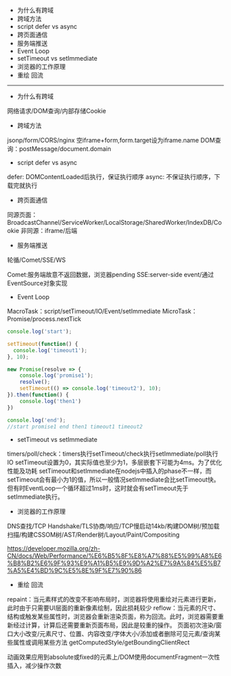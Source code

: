 * 为什么有跨域
* 跨域方法
* script defer vs async
* 跨页面通信
* 服务端推送
* Event Loop
* setTimeout vs setImmediate
* 浏览器的工作原理
* 重绘 回流

---

* 为什么有跨域

网络请求/DOM查询/内部存储Cookie

* 跨域方法

jsonp/form/CORS/nginx
空iframe+form,form.target设为iframe.name
DOM查询：postMessage/document.domain

* script defer vs async

defer: DOMContentLoaded后执行，保证执行顺序
async: 不保证执行顺序，下载完就执行

* 跨页面通信

同源页面：BroadcastChannel/ServiceWorker/LocalStorage/SharedWorker/IndexDB/Cookie
非同源：iframe/后端

* 服务端推送

轮循/Comet/SSE/WS

Comet:服务端故意不返回数据，浏览器pending
SSE:server-side event/通过EventSource对象实现

* Event Loop

MacroTask：script/setTimeout/IO/Event/setImmediate
MicroTask：Promise/process.nextTick

```js
console.log('start');

setTimeout(function() {
  console.log('timeout1');
}, 10);

new Promise(resolve => {
    console.log('promise1');
    resolve();
    setTimeout(() => console.log('timeout2'), 10);
}).then(function() {
    console.log('then1')
})

console.log('end');
//start promise1 end then1 timeout1 timeout2
```

* setTimeout vs setImmediate

timers/poll/check：timers执行setTimeout/check执行setImmediate/poll执行IO
setTimeout设置为0，其实际值也至少为1，多层嵌套下可能为4ms。为了优化性能及功耗
setTimeout和setImmediate在nodejs中插入的phase不一样，而setTimeout会有最小为1的值，所以一般情况setImmediate会比setTimeout快。但有时EventLoop一个循环超过1ms时，这时就会有setTimeout先于setImmediate执行。

* 浏览器的工作原理

DNS查找/TCP Handshake/TLS协商/响应/TCP慢启动14kb/构建DOM树/预加载扫描/构建CSSOM树/AST/Render树/Layout/Paint/Compositing

https://developer.mozilla.org/zh-CN/docs/Web/Performance/%E6%B5%8F%E8%A7%88%E5%99%A8%E6%B8%B2%E6%9F%93%E9%A1%B5%E9%9D%A2%E7%9A%84%E5%B7%A5%E4%BD%9C%E5%8E%9F%E7%90%86

* 重绘 回流

repaint：当元素样式的改变不影响布局时，浏览器将使用重绘对元素进行更新，此时由于只需要UI层面的重新像素绘制，因此损耗较少
reflow：当元素的尺寸、结构或触发某些属性时，浏览器会重新渲染页面，称为回流。此时，浏览器需要重新经过计算，计算后还需要重新页面布局，因此是较重的操作。
页面初次渲染/窗口大小改变/元素尺寸、位置、内容改变/字体大小/添加或者删除可见元素/查询某些属性或调用某些方法
getComputedStyle/getBoundingClientRect

动画效果应用到absolute或fixed的元素上/DOM使用documentFragment一次性插入，减少操作次数